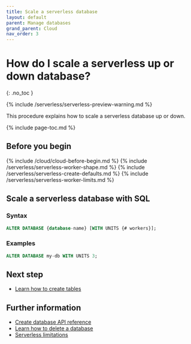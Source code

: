 ```yaml
---
title: Scale a serverless database
layout: default
parent: Manage databases
grand_parent: Cloud
nav_order: 3
---
```


# How do I scale a serverless up or down database?
{: .no_toc }

{% include /serverless/serverless-preview-warning.md %}

This procedure explains how to scale a serverless database up or down. 

{% include page-toc.md %}

## Before you begin

{% include /cloud/cloud-before-begin.md %}
{% include /serverless/serverless-worker-shape.md %}
{% include /serverless/serverless-create-defaults.md %}
{% include /serverless/serverless-worker-limits.md %}

## Scale a serverless database with SQL

<!---
This section needs to move to SQL once out of preview and replaced with a UI method when it exists.
-->

### Syntax 

```sql
ALTER DATABASE {database-name} [WITH UNITS {# workers}];
```

### Examples

```sql
ALTER DATABASE my-db WITH UNITS 3;
```

## Next step

* [Learn how to create tables](/docs/cloud/cloud-tables/cloud-table-create)

## Further information

* [Create database API reference](https://api-docs-featurebase-cloud.redoc.ly/latest#operation/createDatabase)
* [Learn how to delete a database](/docs/cloud/cloud-databases/cloud-db-delete)
* [Serverless limitations](/docs/cloud/cloud-troubleshooting/issue-serverless-limitations/)
